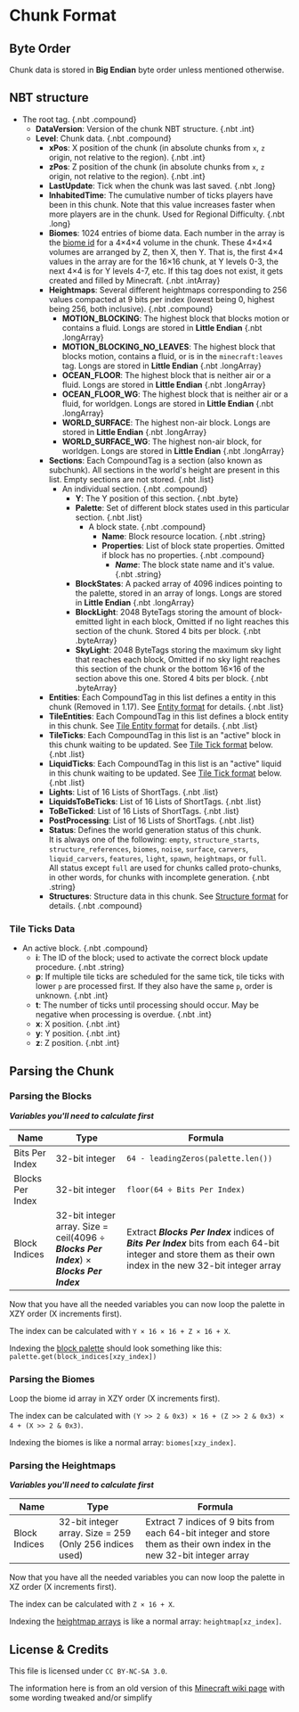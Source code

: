 # Chunk Format

## Byte Order

Chunk data is stored in **Big Endian** byte order unless mentioned otherwise.

## NBT structure

<div id="treeview">

* The root tag. {.nbt .compound}
    * **DataVersion**: Version of the chunk NBT structure. {.nbt .int}
    * **Level**: Chunk data. {.nbt .compound}
        * **xPos**: X position of the chunk (in absolute chunks from `x`, `z` origin, not relative to the region). {.nbt .int}
        * **zPos**: Z position of the chunk (in absolute chunks from `x`, `z` origin, not relative to the region). {.nbt .int}
        * **LastUpdate**: Tick when the chunk was last saved. {.nbt .long}
        * **InhabitedTime**: The cumulative number of ticks players have been in this chunk. Note that this value increases faster when more players are in the chunk. Used for Regional Difficulty. {.nbt .long}
        * **Biomes**: 1024 entries of biome data. Each number in the array is the [biome id](https://minecraft.wiki/w/Biome/ID?oldid=2056801) for a 4×4×4 volume in the chunk. These 4×4×4 volumes are arranged by Z, then X, then Y. That is, the first 4×4 values in the array are for the 16×16 chunk, at Y levels 0-3, the next 4×4 is for Y levels 4-7, etc. If this tag does not exist, it gets created and filled by Minecraft. {.nbt .intArray}
        * <a id="heightmaps-data"></a>**Heightmaps**: Several different heightmaps corresponding to 256 values compacted at 9 bits per index (lowest being 0, highest being 256, both inclusive). {.nbt .compound}
            * **MOTION_BLOCKING**: The highest block that blocks motion or contains a fluid. Longs are stored in **Little Endian** {.nbt .longArray}
            * **MOTION_BLOCKING_NO_LEAVES**: The highest block that blocks motion, contains a fluid, or is in the `minecraft:leaves` tag. Longs are stored in **Little Endian** {.nbt .longArray}
            * **OCEAN_FLOOR**: The highest block that is neither air or a fluid. Longs are stored in **Little Endian** {.nbt .longArray}
            * **OCEAN_FLOOR_WG**: The highest block that is neither air or a fluid, for worldgen. Longs are stored in **Little Endian** {.nbt .longArray}
            * **WORLD_SURFACE**: The highest non-air block. Longs are stored in **Little Endian** {.nbt .longArray}
            * **WORLD_SURFACE_WG**: The highest non-air block, for worldgen. Longs are stored in **Little Endian** {.nbt .longArray}
        * **Sections**: Each CompoundTag is a section (also known as subchunk). All sections in the world's height are present in this list. Empty sections are not stored. {.nbt .list}
            * An individual section. {.nbt .compound}
                * **Y**: The Y position of this section. {.nbt .byte}
                * <a id="palette"></a>**Palette**: Set of different block states used in this particular section. {.nbt .list}
                    * A block state. {.nbt .compound}
                        * **Name**: Block resource location. {.nbt .string}
                        * **Properties**: List of block state properties. Omitted if block has no properties. {.nbt .compound}
                            * ***Name***: The block state name and it's value. {.nbt .string}
                * <a id="block-states"></a>**BlockStates**: A packed array of 4096 indices pointing to the palette, stored in an array of longs. Longs are stored in **Little Endian** {.nbt .longArray}
                * **BlockLight**: 2048 ByteTags storing the amount of block-emitted light in each block, Omitted if no light reaches this section of the chunk. Stored 4 bits per block. {.nbt .byteArray}
                * **SkyLight**: 2048 ByteTags storing the maximum sky light that reaches each block, Omitted if no sky light reaches this section of the chunk or the bottom 16×16 of the section above this one. Stored 4 bits per block. {.nbt .byteArray}
        * **Entities**: Each CompoundTag in this list defines a entity in this chunk (Removed in 1.17). See [Entity format](https://minecraft.wiki/w/Chunk_format?oldid=1848747#Entity_format) for details. {.nbt .list}
        * **TileEntities**: Each CompoundTag in this list defines a block entity in this chunk. See [Tile Entity format](https://minecraft.wiki/w/Chunk_format?oldid=1848747#Block_entity_format) for details. {.nbt .list}
        * **TileTicks**: Each CompoundTag in this list is an "active" block in this chunk waiting to be updated. See [Tile Tick format](#tile-ticks-data) below. {.nbt .list}
        * **LiquidTicks**: Each CompoundTag in this list is an "active" liquid in this chunk waiting to be updated. See [Tile Tick format](#tile-ticks-data) below. {.nbt .list}
        * **Lights**: List of 16 Lists of ShortTags. {.nbt .list}
        * **LiquidsToBeTicks**: List of 16 Lists of ShortTags. {.nbt .list}
        * **ToBeTicked**: List of 16 Lists of ShortTags. {.nbt .list}
        * **PostProcessing**: List of 16 Lists of ShortTags. {.nbt .list}
        * **Status**: Defines the world generation status of this chunk. <br>It is always one of the following: `empty`, `structure_starts`, `structure_references`, `biomes`, `noise`, `surface`, `carvers`, `liquid_carvers`, `features`, `light`, `spawn`, `heightmaps`, or `full`. <br>All status except `full` are used for chunks called proto-chunks, in other words, for chunks with incomplete generation. {.nbt .string}
        * **Structures**: Structure data in this chunk. See [Structure format](https://minecraft.wiki/w/Chunk_format?oldid=1848747#NBT_structure) for details. {.nbt .compound}

</div>

### Tile Ticks Data

<div id="treeview">

* An active block. {.nbt .compound}
    * **i**: The ID of the block; used to activate the correct block update procedure. {.nbt .string}
    * **p**: If multiple tile ticks are scheduled for the same tick, tile ticks with lower `p` are processed first. If they also have the same `p`, order is unknown. {.nbt .int}
    * **t**: The number of ticks until processing should occur. May be negative when processing is overdue. {.nbt .int}
    * **x**: X position. {.nbt .int}
    * **y**: Y position. {.nbt .int}
    * **z**: Z position. {.nbt .int}

</div>

## Parsing the Chunk

### Parsing the Blocks

***Variables you'll need to calculate first***

| Name | Type | Formula |
|------|------|---------|
| Bits Per Index | 32-bit integer | `64 - leadingZeros(palette.len())` |
| Blocks Per Index | 32-bit integer | `floor(64 ÷ Bits Per Index)` |
| Block Indices | 32-bit integer array. Size = ceil(4096 ÷ ***Blocks Per Index***) × ***Blocks Per Index*** | Extract ***Blocks Per Index*** indices of ***Bits Per Index*** bits from each 64-bit integer and store them as their own index in the new 32-bit integer array |

Now that you have all the needed variables you can now loop the palette in XZY order (X increments first).

The index can be calculated with `Y × 16 × 16 + Z × 16 + X`.

Indexing the [block palette](#palette) should look something like this: `palette.get(block_indices[xzy_index])`

### Parsing the Biomes

Loop the biome id array in XZY order (X increments first).

The index can be calculated with `(Y >> 2 & 0x3) × 16 + (Z >> 2 & 0x3) × 4 + (X >> 2 & 0x3)`.

Indexing the biomes is like a normal array: `biomes[xzy_index]`.

### Parsing the Heightmaps

***Variables you'll need to calculate first***

| Name | Type | Formula |
|------|------|---------|
| Block Indices | 32-bit integer array. Size = 259 (Only 256 indices used) | Extract 7 indices of 9 bits from each 64-bit integer and store them as their own index in the new 32-bit integer array |

Now that you have all the needed variables you can now loop the palette in XZ order (X increments first).

The index can be calculated with `Z × 16 + X`.

Indexing the [heightmap arrays](#heightmaps-data) is like a normal array: `heightmap[xz_index]`.

## License & Credits

This file is licensed under `CC BY-NC-SA 3.0`.

The information here is from an old version of this [Minecraft wiki page](https://minecraft.wiki/w/Chunk_format?oldid=1848747) with some wording tweaked and/or simplify
